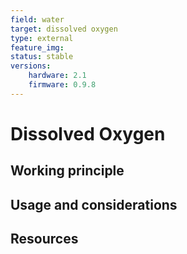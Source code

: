 ```yaml
---
field: water
target: dissolved oxygen
type: external
feature_img:
status: stable
versions:
    hardware: 2.1
    firmware: 0.9.8
---
```


# Dissolved Oxygen

## Working principle

## Usage and considerations

## Resources
